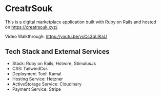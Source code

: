 # CreatrSouk 

This is a digital marketplace application built with Ruby on Rails and hosted on https://creatrsouk.xyz/.

Video Walkthrough: https://youtu.be/ycCc3qLlKaU


## Tech Stack and External Services

- Stack: Ruby on Rails, Hotwire, StimulusJs
- CSS: TailwindCss
- Deployment Tool: Kamal
- Hosting Service: Hetzner
- ActiveStorage Service: Cloudinary
- Payment Service: Stripe
